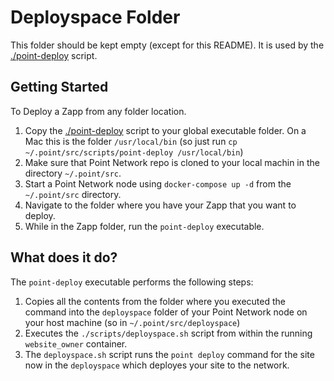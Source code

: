 # Deployspace Folder

This folder should be kept empty (except for this README). It is used by the [./point-deploy](./scripts/point-deploy) script.

## Getting Started

To Deploy a Zapp from any folder location.

1. Copy the [./point-deploy](./scripts/point-deploy) script to your global executable folder. On a Mac this is the folder `/usr/local/bin` (so just run `cp ~/.point/src/scripts/point-deploy /usr/local/bin`)
2. Make sure that Point Network repo is cloned to your local machin in the directory `~/.point/src`.
3. Start a Point Network node using `docker-compose up -d` from the `~/.point/src` directory.
4. Navigate to the folder where you have your Zapp that you want to deploy.
5. While in the Zapp folder, run the `point-deploy` executable.

## What does it do?

The `point-deploy` executable performs the following steps:

1. Copies all the contents from the folder where you executed the command into the `deployspace` folder of your Point Network node on your host machine (so in `~/.point/src/deployspace`)
2. Executes the `./scripts/deployspace.sh` script from within the running `website_owner` container.
3. The `deployspace.sh` script runs the `point deploy` command for the site now in the `deployspace` which deployes your site to the network.
